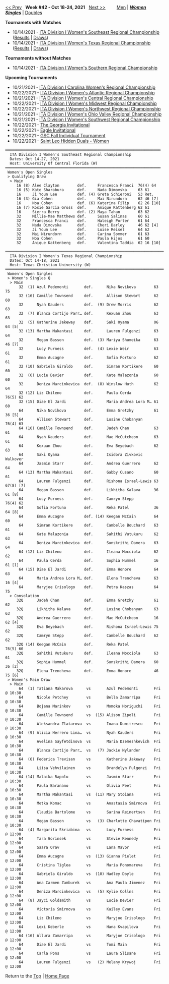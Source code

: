 <a name="top"></a>[<< Prev](women_singles_2141.md) &nbsp; **Week #42 - Oct 18-24, 2021** &nbsp; [Next >>](women_singles_2143.md) &nbsp;&nbsp;&nbsp;&nbsp;&nbsp;&nbsp;&nbsp; [Men](./men_singles_2142.md) &#124; [***Women***](./women_singles_2142.md) &nbsp;&nbsp;&nbsp;&nbsp;&nbsp; [***Singles***](./women_singles_2142.md) &#124; [Doubles](./women_doubles_2142.md)

**Tournamets with Matches**  
- 10/14/2021 - [ITA Division I Women's Southeast Regional Championship](#21-46458) ([Results](#21-46458) &#124; <a href="https://colleges.wearecollegetennis.com/competitions/UniversityOfCentralFloridaW/Tournaments/Overview/477EFA21-99A1-4948-BCBA-3E47323DA44C" target="_blank">Draws</a>)  
- 10/14/2021 - [ITA Division I Women's Texas Regional Championship](#21-76092) ([Results](#21-76092) &#124; <a href="https://colleges.wearecollegetennis.com/competitions/TexasChristianUniversityW/Tournaments/Overview/9574C0F1-FB6F-4587-813E-366D4EF8CD5F" target="_blank">Draws</a>)  

**Tournaments without Matches**  
- 10/14/2021 - <a href="https://colleges.wearecollegetennis.com/competitions/UniversityOfAlabamaW/Tournaments/Overview/3664EBFB-3074-4E63-93F8-6E120D21EEF6" target="_blank">ITA Division I Women's Southern Regional Championship</a>  

**Upcoming Tournaments**  
- 10/21/2021 - <a href="https://colleges.wearecollegetennis.com/competitions/WakeForestUniversityW/Tournaments/Overview/61F146C9-753C-4458-9E95-EE269C0BB692" target="_blank">ITA Division I Carolina Women's Regional Championship</a>  
- 10/22/2021 - <a href="https://colleges.wearecollegetennis.com/competitions/UniversityOfVirginiaW/Tournaments/Overview/03D2591A-B4EA-40D0-84EE-FA366640953F" target="_blank">ITA Division I Women's Atlantic Regional Championship</a>  
- 10/21/2021 - <a href="https://colleges.wearecollegetennis.com/competitions/UniversityOfIowaW/Tournaments/Overview/D14DFB81-5E2F-4C19-96BD-C7C8E01E527B" target="_blank">ITA Division I Women's Central Regional Championship</a>  
- 10/22/2021 - <a href="https://colleges.wearecollegetennis.com/competitions/OhioStateUniversityW/Tournaments/Overview/6552AE44-FB48-4C1E-A09A-B67C23ED4FEA" target="_blank">ITA Division I Women's Midwest Regional Championship</a>  
- 10/22/2021 - <a href="https://colleges.wearecollegetennis.com/competitions/StanfordUniversityW/Tournaments/Overview/069089F9-1C02-43BD-82B5-B68774093F12" target="_blank">ITA Division I Women's Northwest Regional Championship</a>  
- 10/21/2021 - <a href="https://colleges.wearecollegetennis.com/competitions/MiddleTennesseeStateUniversityW/Tournaments/Overview/34C6481F-30D0-4BCE-8E27-2B57D253FF5B" target="_blank">ITA Division I Women's Ohio Valley Regional Championship</a>  
- 10/21/2021 - <a href="https://colleges.wearecollegetennis.com/competitions/UniversityOfSanDiegoW/Tournaments/Overview/9B2A2826-DFA4-4AF2-9D87-2A1D153E1CC1" target="_blank">ITA Division I Women's Southwest Regional Championship</a>  
- 10/22/2021 - <a href="https://colleges.wearecollegetennis.com/competitions/UniversityOfGeorgiaW/Tournaments/Overview/01A4B27D-4D73-4167-8630-758894B435E5" target="_blank">The Georgia Invitational</a>  
- 10/22/2021 - <a href="https://colleges.wearecollegetennis.com/competitions/CarsonNewmanUniversityM/Tournaments/Overview/FA529FF6-2F0C-4A2B-98E2-9375081745F2" target="_blank">Eagle Invitational</a>  
- 10/22/2021 - <a href="https://colleges.wearecollegetennis.com/competitions/UniversityOfWestAlabamaM/Tournaments/Overview/3F52D38E-E55E-401F-9FFF-DE42949C2FFF" target="_blank">GSC Fall Individual Tournament</a>  
- 10/22/2021 - <a href="https://colleges.wearecollegetennis.com/competitions/SaintLeoUniversityW/Tournaments/Overview/4E66DF95-8991-4880-9830-29E9F5B3C53F" target="_blank">Saint Leo Hidden Duals - Women</a>  

<a name="21-46458"></a>
~~~
═════════════════════════════════════════════════════════════════════
  ITA Division I Women's Southeast Regional Championship
  Dates: Oct 14-27, 2021
  Host: University Of Central Florida (W)
═════════════════════════════════════════════════════════════════════
 Women's Open Singles
 > Qualifying Draw
  > Main
     16 (8) Alee Clayton        def.     Francesca Franci  76(4) 64
     16 (5) Kate Sharabura      def.     Nada Dimovska     63 61
     16     Ji Youn Lee         def. (4) Greta Schieroni   53 Ret.
     16 (3) Gia Cohen           def.     Mai Nirundorn     62 46 [7]
     16     Noa Cohen           def. (6) Katerina Filip    62 26 [10]
     16 (7) Rosie Garcia Gross  def.     Anique Kattenberg 62 61
     16     Sierra Berry        def. (2) Maya Tahan        63 62
     32     Millie-Mae Matthews def.     Susan Salinas     60 61
     32     Francesca Franci    def.     Haleigh Porter    61 64
     32     Nada Dimovska       def.     Cheri Darley      46 62 [4]
     32     Ji Youn Lee         def.     Luise Reisel      64 62
     32     Mai Nirundorn       def.     Carina Sommer     61 63
     32     Noa Cohen           def.     Paula Hijos       61 60
     32     Anique Kattenberg   def.     Valentina Taddia  62 16 [10]
~~~

<a name="21-76092"></a>
~~~
══════════════════════════════════════════════════════════════════════════════
  ITA Division I Women's Texas Regional Championship
  Dates: Oct 14-18, 2021
  Host: Texas Christian University (W)
══════════════════════════════════════════════════════════════════════════════
 Women's Open Singles
 > Women's Singles Q
  > Main
      32  (1) Azul Pedemonti       def.      Nika Novikova        63 75
      32 (16) Camille Townsend     def.      Allison Stewart      62 60
      32      Nyah Kauders         def.  (9) Drew Morris          62 63
      32  (7) Blanca Cortijo Parr… def.      Kexuan Zhou          63 63
      32  (5) Katherine Jakeway    def.      Saki Oyama           06 64 [5]
      32 (13) Martha Makantasi     def.      Lauren Fulgenzi      63 64
      32      Megan Basson         def.  (3) Mariya Shumeika      63 46 [7]
      32      Lucy Furness         def.  (4) Lexie Weir           63 61
      32      Emma Aucagne         def.      Sofia Fortuno        62 61
      32 (10) Gabriela Giraldo     def.      Simran Kortikere     60 60
      32  (6) Lucie Devier         def.      Kate Malazonia       60 60
      32      Deniza Marcinkevica  def.  (8) Winslow Huth         62 64
      32 (12) Liz Chileno          def.      Paula Cerda          76(5) 62
      32 (15) Diae El Jardi        def.      Maria Andrea Lora M… 61 60
      64      Nika Novikova        def.      Emma Gretzky         61 36 [5]
      64      Allison Stewart      def.      Lusine Chobanyan     76(4) 63
      64 (16) Camille Townsend     def.      Jadeh Chan           63 61
      64      Nyah Kauders         def.      Mae McCutcheon       63 61
      64      Kexuan Zhou          def.      Eva Beyebach         62 63
      64      Saki Oyama           def.      Isidora Zivkovic     Walkover
      64      Jasmin Starr         def.      Andrea Guerrero      62 64
      64 (13) Martha Makantasi     def.      Gabby Cusano         60 61
      64      Lauren Fulgenzi      def.      Rishona Israel-Lewis 63 67(8) [7]
      64      Megan Basson         def.      Likhitha Kalava      36 61 [8]
      64      Lucy Furness         def.      Camryn Stepp         76(4) 62
      64      Sofia Fortuno        def.      Reka Patel           36 64 [8]
      64      Emma Aucagne         def. (14) Keegan McCain        64 60
      64      Simran Kortikere     def.      Cambelle Bouchard    63 61
      64      Kate Malazonia       def.      Sahithi Vutukuru     62 63
      64      Deniza Marcinkevica  def.      Sunskrithi Damera    63 64
      64 (12) Liz Chileno          def.      Ileana Mocciola      62 62
      64      Paula Cerda          def.      Sophia Hummel        16 61 [1]
      64 (15) Diae El Jardi        def.      Emma Honore          64 63
      64      Maria Andrea Lora M… def.      Elena Trencheva      63 16 [4]
      64      Maryjoe Crisologo    def.      Petra Kaszas         64 75
  > Consolation
     32Q      Jadeh Chan           def.      Emma Gretzky         61 62
     32Q      Likhitha Kalava      def.      Lusine Chobanyan     63 63
     32Q      Andrea Guerrero      def.      Mae McCutcheon       16 62 [4]
     32Q      Eva Beyebach         def.      Rishona Israel-Lewis 75 62
     32Q      Camryn Stepp         def.      Cambelle Bouchard    62 62
     32Q (14) Keegan McCain        def.      Reka Patel           76(5) 60
     32Q      Sahithi Vutukuru     def.      Ileana Mocciola      63 61
     32Q      Sophia Hummel        def.      Sunskrithi Damera    60 36 [2]
     32Q      Elena Trencheva      def.      Emma Honore          46 75 [6]
 > Women's Main Draw
  > Main
      64  (1) Tatiana Makarova      vs       Azul Pedemonti       Fri @ 10:30
      64      Nicole Petchey        vs       Bella Zamarripa      Fri @ 10:30
      64      Bojana Marinkov       vs       Momoka Horiguchi     Fri @ 10:30
      64      Camille Townsend      vs  (15) Alison Zipoli        Fri @ 10:30
      64      Aleksandra Zlatarova  vs       Ioana Dumitrescu     Fri @ 10:30
      64  (9) Alicia Herrero Lina…  vs       Nyah Kauders         Fri @ 10:30
      64      Avelina Sayfetdinova  vs       Maria Dzemeshkevich  Fri @ 10:30
      64      Blanca Cortijo Parr…  vs   (7) Jackie Nylander      Fri @ 10:30
      64  (6) Federica Trevisan     vs       Katherine Jakeway    Fri @ 10:30
      64      Liisa Vehvilainen     vs       Brandelyn Fulgenzi   Fri @ 10:30
      64 (14) Malaika Rapolu        vs       Jasmin Starr         Fri @ 10:30
      64      Paula Baranano        vs       Olivia Peet          Fri @ 10:30
      64      Martha Makantasi      vs  (11) Mary Stoiana         Fri @ 10:30
      64      Metka Komac           vs       Anastasia Smirnova   Fri @ 10:30
      64      Claudia Bartolome     vs       Sarina Reinertsen    Fri @ 10:30
      64      Megan Basson          vs   (3) Charlotte Chavatipon Fri @ 10:30
      64  (4) Margarita Skriabina   vs       Lucy Furness         Fri @ 12:00
      64      Tara Gorinsek         vs       Stevie Kennedy       Fri @ 12:00
      64      Saara Orav            vs       Lana Mavor           Fri @ 12:00
      64      Emma Aucagne          vs  (13) Gianna Pielet        Fri @ 12:00
      64      Cristina Tiglea       vs       Maria Ponomareva     Fri @ 12:00
      64      Gabriela Giraldo      vs  (10) Hadley Doyle         Fri @ 12:00
      64      Ana Carmen Zamburek   vs       Ana Paula Jimenez    Fri @ 12:00
      64      Deniza Marcinkevica   vs   (5) Kylie Collns         Fri @ 12:00
      64  (8) Jayci Goldsmith       vs       Lucie Devier         Fri @ 12:00
      64      Victoria Smirnova     vs       Kailey Evans         Fri @ 12:00
      64      Liz Chileno           vs       Maryjoe Crisologo    Fri @ 12:00
      64      Lexi Keberle          vs       Hana Kvapilova       Fri @ 12:00
      64 (16) Allura Zamarripa      vs       Maryjoe Crisologo    Fri @ 12:00
      64      Diae El Jardi         vs       Tomi Main            Fri @ 12:00
      64      Carla Pons            vs       Laura Slisane        Fri @ 12:00
      64      Lauren Fulgenzi       vs   (2) Melany Krywoj        Fri @ 12:00
~~~

Return to the [Top](./women_singles_2142.md) &#124; [Home Page](../../index.md)